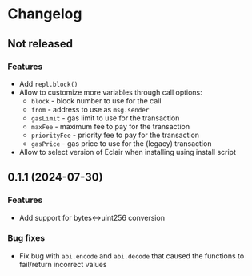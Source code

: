 # Changelog

## Not released

### Features

* Add `repl.block()`
* Allow to customize more variables through call options:
  * `block` - block number to use for the call
  * `from` - address to use as `msg.sender`
  * `gasLimit` - gas limit to use for the transaction
  * `maxFee` - maximum fee to pay for the transaction
  * `priorityFee` - priority fee to pay for the transaction
  * `gasPrice` - gas price to use for the (legacy) transaction
* Allow to select version of Eclair when installing using install script

## 0.1.1 (2024-07-30)

### Features

* Add support for bytes<->uint256 conversion

### Bug fixes

* Fix bug with `abi.encode` and `abi.decode` that caused the functions to fail/return incorrect values
